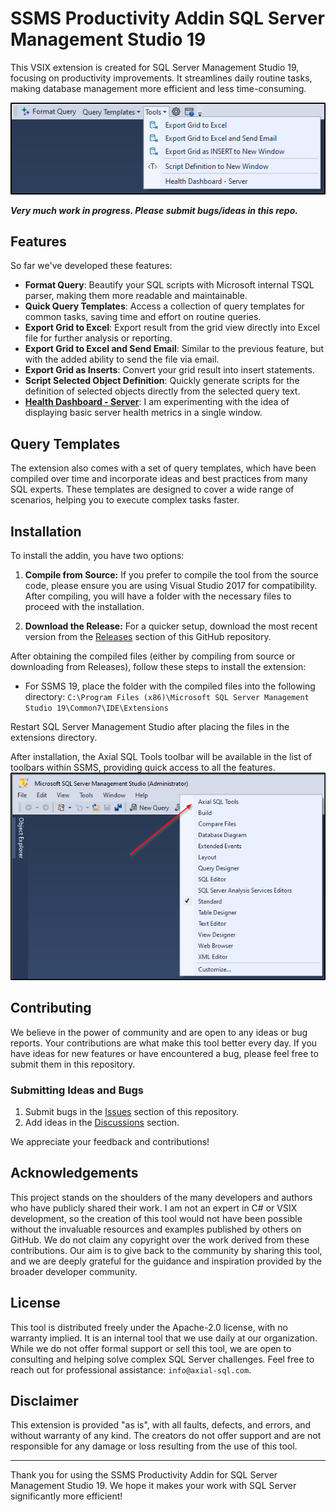 # SSMS Productivity Addin SQL Server Management Studio 19

This VSIX extension is created for SQL Server Management Studio 19, focusing on productivity improvements. 
It streamlines daily routine tasks, making database management more efficient and less time-consuming.

<img src="https://github.com/Axial-SQL/AxialSqlTools/blob/main/pics/main.png?raw=true"/>

***Very much work in progress. Please submit bugs/ideas in this repo.***

## Features

So far we've developed these features:

- **Format Query**: Beautify your SQL scripts with Microsoft internal TSQL parser, making them more readable and maintainable.
- **Quick Query Templates**: Access a collection of query templates for common tasks, saving time and effort on routine queries.
- **Export Grid to Excel**: Export result from the grid view directly into Excel file for further analysis or reporting.
- **Export Grid to Excel and Send Email**: Similar to the previous feature, but with the added ability to send the file via email.
- **Export Grid as Inserts**: Convert your grid result into insert statements.
- **Script Selected Object Definition**: Quickly generate scripts for the definition of selected objects directly from the selected query text.
- [**Health Dashboard - Server**](https://github.com/Axial-SQL/AxialSqlTools/wiki/Health-Dashboards): I am experimenting with the idea of displaying basic server health metrics in a single window.

## Query Templates

The extension also comes with a set of query templates, which have been compiled over time and incorporate ideas and best practices from many SQL experts. 
These templates are designed to cover a wide range of scenarios, helping you to execute complex tasks faster.

## Installation

To install the addin, you have two options:

1. **Compile from Source:** If you prefer to compile the tool from the source code, please ensure you are using Visual Studio 2017 for compatibility. After compiling, you will have a folder with the necessary files to proceed with the installation.

2. **Download the Release:** For a quicker setup, download the most recent version from the [Releases](https://github.com/Axial-SQL/AxialSqlTools/releases) section of this GitHub repository.


After obtaining the compiled files (either by compiling from source or downloading from Releases), follow these steps to install the extension:

- For SSMS 19, place the folder with the compiled files into the following directory:
`C:\Program Files (x86)\Microsoft SQL Server Management Studio 19\Common7\IDE\Extensions` 

<!--
- For SSMS 18, use this directory instead:
`C:\Program Files (x86)\Microsoft SQL Server Management Studio 18\Common7\IDE\Extensions`
-->

Restart SQL Server Management Studio after placing the files in the extensions directory.

After installation, the Axial SQL Tools toolbar will be available in the list of toolbars within SSMS, providing quick access to all the features.<br/>
<img src="https://github.com/Axial-SQL/AxialSqlTools/blob/main/pics/toolbar.png?raw=true"/>

## Contributing

We believe in the power of community and are open to any ideas or bug reports. 
Your contributions are what make this tool better every day. 
If you have ideas for new features or have encountered a bug, please feel free to submit them in this repository.

### Submitting Ideas and Bugs

1. Submit bugs in the [Issues](https://github.com/Axial-SQL/AxialSqlTools/issues) section of this repository.
2. Add ideas in the [Discussions](https://github.com/Axial-SQL/AxialSqlTools/discussions) section.

We appreciate your feedback and contributions!

## Acknowledgements

This project stands on the shoulders of the many developers and authors who have publicly shared their work. I am not an expert in C# or VSIX development, so the creation of this tool would not have been possible without the invaluable resources and examples published by others on GitHub. We do not claim any copyright over the work derived from these contributions. Our aim is to give back to the community by sharing this tool, and we are deeply grateful for the guidance and inspiration provided by the broader developer community.

## License
This tool is distributed freely under the Apache-2.0 license, with no warranty implied. 
It is an internal tool that we use daily at our organization. 
While we do not offer formal support or sell this tool, we are open to consulting and helping solve complex SQL Server challenges. 
Feel free to reach out for professional assistance: `info@axial-sql.com`.

## Disclaimer
This extension is provided "as is", with all faults, defects, and errors, and without warranty of any kind. 
The creators do not offer support and are not responsible for any damage or loss resulting from the use of this tool.

---

Thank you for using the SSMS Productivity Addin for SQL Server Management Studio 19. 
We hope it makes your work with SQL Server significantly more efficient!
